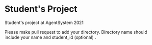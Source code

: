 # Student's Project

Student's project at AgentSystem 2021

Please make pull request to add your directory.
Directory name should include your name and student_id (optional) .
